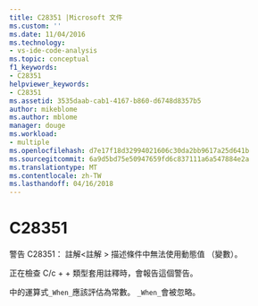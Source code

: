 ```yaml
---
title: C28351 |Microsoft 文件
ms.custom: ''
ms.date: 11/04/2016
ms.technology:
- vs-ide-code-analysis
ms.topic: conceptual
f1_keywords:
- C28351
helpviewer_keywords:
- C28351
ms.assetid: 3535daab-cab1-4167-b860-d6748d8357b5
author: mikeblome
ms.author: mblome
manager: douge
ms.workload:
- multiple
ms.openlocfilehash: d7e17f18d32994021606c30da2bb9617a25d641b
ms.sourcegitcommit: 6a9d5bd75e50947659fd6c837111a6a547884e2a
ms.translationtype: MT
ms.contentlocale: zh-TW
ms.lasthandoff: 04/16/2018
---
```

# <a name="c28351"></a>C28351
警告 C28351： 註解\<註解 > 描述條件中無法使用動態值 （變數）。  
  
 正在檢查 C/c + + 類型套用註釋時，會報告這個警告。  
  
 中的運算式`_When_`應該評估為常數。 `_When_`會被忽略。